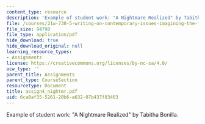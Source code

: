 ```yaml
---
content_type: resource
description: 'Example of student work: "A Nightmare Realized" by Tabitha Bonilla.'
file: /courses/21w-730-5-writing-on-contemporary-issues-imagining-the-future-fall-2007/6ca0af35526120b6a63207b437f83463_assign4_nightmr.pdf
file_size: 94798
file_type: application/pdf
hide_download: true
hide_download_original: null
learning_resource_types:
- Assignments
license: https://creativecommons.org/licenses/by-nc-sa/4.0/
ocw_type: ''
parent_title: Assignments
parent_type: CourseSection
resourcetype: Document
title: assign4_nightmr.pdf
uid: 6ca0af35-5261-20b6-a632-07b437f83463
---
```

Example of student work: "A Nightmare Realized" by Tabitha Bonilla.